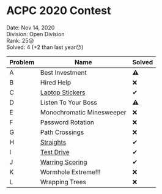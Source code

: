 
# ACPC 2020 Contest

Date: Nov 14, 2020  
Division: Open Division  
Rank: 25😢  
Solved: 4 (+2 than last year😯)

Problem | Name | Solved
--|--|--
A|Best Investment|⚠
B|Hired Help|❌
C|[Laptop Stickers](Problem-C/C.md)|✔
D|Listen To Your Boss|⚠
E|Monochromatic Minesweeper|❌
F|Password Rotation|❌
G|Path Crossings|❌
H|[Straights](Problem-H/H.md)|✔
I|[Test Drive](Problem-I/I.md)|✔
J|[Warring Scoring](Problem-J/J.md)|✔
K|Wormhole Extreme!!!|❌
L|Wrapping Trees|❌
